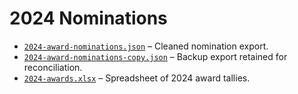 # 2024 Nominations

- [`2024-award-nominations.json`](2024-award-nominations.json) – Cleaned nomination export.
- [`2024-award-nominations-copy.json`](2024-award-nominations-copy.json) – Backup export retained for reconciliation.
- [`2024-awards.xlsx`](2024-awards.xlsx) – Spreadsheet of 2024 award tallies.
